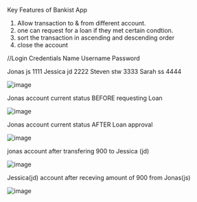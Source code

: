 Key Features of Bankist App
1. Allow transaction to & from different account.
2. one can request for a loan if they met certain condtion.
3. sort the transaction in ascending and descending order
4. close the account

//Login Credentials
Name        Username   Password

Jonas         js        1111
Jessica       jd        2222
Steven        stw       3333
Sarah         ss        4444


![image](https://user-images.githubusercontent.com/76598859/156154202-3351184c-36df-4091-af1c-3b29deb34f84.png)

Jonas account current status BEFORE requesting Loan

![image](https://user-images.githubusercontent.com/76598859/156154707-f7fd0929-dfb0-43c6-ba90-774856b08d85.png)

Jonas account current status AFTER Loan approval

![image](https://user-images.githubusercontent.com/76598859/156154882-eaed6e77-42ff-4e4d-a116-e19c4d046b61.png)


jonas account after transfering 900 to Jessica (jd)

![image](https://user-images.githubusercontent.com/76598859/156155306-060fbf0d-525f-4b49-ae56-0e784e9461a9.png)

Jessica(jd) account after receving amount of 900 from Jonas(js)

![image](https://user-images.githubusercontent.com/76598859/156155532-a6232d92-cf01-4d2c-b7ea-90262598e6ea.png)








